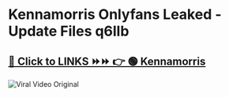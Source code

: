 
 # Kennamorris Onlyfans Leaked - Update Files q6llb

## <h2><a href="https://clipsfans.com/Kennamorris&ref=git">🔗 Click to LINKS ⏩⏩ 👉 🟢 Kennamorris </a></h2>

<a href="https://clipsfans.com/Kennamorris&ref=git" rel="nofollow" data-target="animated-image.originalLink"><img src="https://i.ibb.co.com/xMMVF88/686577567.gif" alt="Viral Video Original" style="max-width: 100%; display: inline-block;" data-target="animated-image.originalImage"></a>

